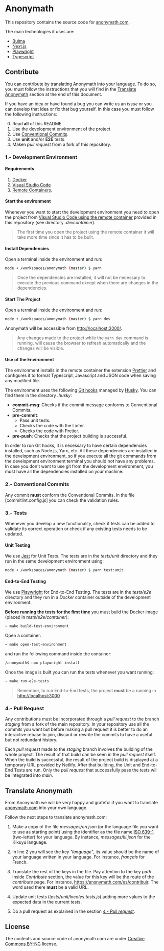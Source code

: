 # Anonymath

This repository contains the source code for [anonymath.com](https://anonymath.com).

The main technologies it uses are:

- [Bulma](https://bulma.io)
- [Next.js](https://nextjs.org)
- [Playwright](https://playwright.dev)
- [Typescript](https://www.typescriptlang.org)

## Contribute

You can contribute by translating Anonymath into your language. To do so, you must follow the instructions that you will find in the [Translate Anonymath](#translate-anonymath) section at the end of this document.

If you have an idea or have found a bug you can write us an _issue_ or you can develop that idea or fix that bug yourself. In this case you must follow the following instructions:

0. Read **all** of this README.
1. Use the development environment of the project.
2. Use [Conventional Commits](https://www.conventionalcommits.org/en/v1.0.0/).
3. Use **unit** and/or **E2E** tests.
4. Maken _pull request_ from a fork of this repository.

### 1.- Development Environment

#### Requirements

1. [Docker](https://docs.docker.com/get-docker/)
2. [Visual Studio Code](https://code.visualstudio.com/)
3. [Remote Containers](https://marketplace.visualstudio.com/items?itemName=ms-vscode-remote.remote-containers).

#### Start the environment

Whenever you want to start the development environment you need to open the project from [Visual Studio Code using the remote container](https://code.visualstudio.com/docs/remote/containers) provided in this repository (see directory _.devcontainer_).

> The first time you open the project using the remote container it will take more time since it has to be built.

#### Install Dependencies

Open a terminal inside the environment and run:

```bash
node ➜ /workspaces/anonymath (master) $ yarn
```

> Once the dependencies are installed, it will not be necessary to execute the previous command except when there are changes in the dependencies.

#### Start The Project

Open a terminal inside the environment and run:

```bash
node ➜ /workspaces/anonymath (master) $ yarn dev
```

Anonymath will be accessible from [http://localhost:3000/](http://localhost:3000/).

> Any changes made to the project while the `yarn dev` command is running, will cause the browser to refresh automatically and the changes will be visible.

#### Use of the Environment

The environment installs in the remote container the extension [Prettier](https://marketplace.visualstudio.com/items?itemName=esbenp.prettier-vscode) and configures it to format Typescript, Javascript and JSON code when saving any modified file.

The environment uses the following [Git hooks](https://git-scm.com/docs/githooks) managed by [Husky](https://typicode.github.io/husky). You can find them in the directory _.husky_:

- **commit-msg**: Checks if the commit message conforms to Conventional Commits.
- **pre-commit**:
  - Pass unit tests.
  - Checks the code with the Linter.
  - Checks the code with Pretier.
- **pre-push**: Checks that the project building is successful.

In order to run Git hooks, it is necessary to have certain dependencies installed, such as Node.js, Yarn, etc. All these dependencies are installed in the development environment, so if you execute all the git commands from the development environment terminal you should not have any problems. In case you don't want to use git from the development environment, you must have all the dependencies installed on your machine.

### 2.- Conventional Commits

Any commit **must** conform the Conventional Commits. In the file [commitlint.config.js] you can check the validation rules.

### 3.- Tests

Whenever you develop a new functionality, check if tests can be added to validate its correct operation or check if any existing tests needs to be updated.

#### Unit Testing

We use [Jest](https://jestjs.io/) for Unit Tests. The tests are in the _tests/unit_ directory and they run in the same development environment using:

```bash
node ➜ /workspaces/anonymath (master) $ yarn test:unit
```

#### End-to-End Testing

We use [Playwright](https://playwright.dev/) for End-to-End Testing. The tests are in the _tests/e2e_ directory and they run in a _Docker_ container outside of the development environment.

**Before running the tests for the first time** you must build the Docker image (placed in _tests/e2e/container_):

```bash
~ make build-test-environment
```

Open a container:

```bash
~ make open-test-environment
```

and run the following command inside the container:

```bash
/anonymath$ npx playwright install
```

Once the image is built you can run the tests whenever you want running:

```bash
~ make run-e2e-tests
```

> Remember, to run End-to-End tests, the project **must** be a running in [http://localhost:3000](http://localhost:3000)

### 4.- Pull Request

Any contributions must be incorporated through a _pull request_ to the branch _staging_ from a fork of the main repository. In your repository use all the commits you want but before making a pull request it is better to do an interactive rebase to join, discard or rewrite the commits to have a useful but not redundant history.

Each _pull request_ made to the _staging_ branch involves the building of the whole project. The result of that build can be seen in the _pull request_ itself. When the build is successful, the result of the project build is displayed at a temporary URL provided by Netlify. After that building, the Unit and End-to-End Tests are run. Only the _pull request_ that successfully pass the tests will be integrated into _main_.

## Translate Anonymath

From Anonymath we will be very happy and grateful if you want to translate [anonymath.com](https://anonymath.com) into your own language.

Follow the next steps to translate anonymath.com:

1. Make a copy of the file _messages/en.json_ (or the language file you want to use as starting point) using the identifier as the file name [ISO 639-1](https://en.wikipedia.org/wiki/List_of_ISO_639-1_codes) (two-letter) for your language. By instance, _messages/ki.json_ for the Kikuyu language.

2. In line 2 you will see the key _"language"_, its value should be the name of your language written in your language. For instance, _français_ for French.

3. Translate the rest of the keys in the file. Pay attention to the key _path_ inside _Contribute_ section, the value for this key will be the route of the _contribute_ page. For instance, https://anonymath.com/es/contribuir. The word used there **must** be a valid URL.

4. Update unit tests (_tests/unit/locales.tests.js_) adding more values to the expected data in the current tests.

5. Do a pull request as explained in the section _[4.- Pull request](#4--pull-request)_.

## License

The contents and source code of anonymath.com are under [Creative Commons BY-NC](https://creativecommons.org/licenses/by-nc/4.0/deed) license.
